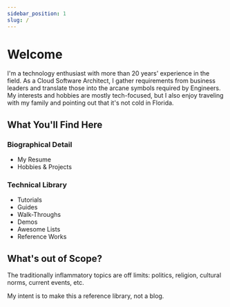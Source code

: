 ```yaml
---
sidebar_position: 1
slug: /
---
```


# Welcome

I'm a technology enthusiast with more than 20 years' experience in the field. As a Cloud Software Architect,
I gather requirements from business leaders and translate those into the arcane symbols required by Engineers.
My interests and hobbies are mostly tech-focused, but I also enjoy traveling with my family and pointing out that
it's not cold in Florida.

## What You'll Find Here

### Biographical Detail

- My Resume
- Hobbies & Projects

### Technical Library

- Tutorials
- Guides
- Walk-Throughs
- Demos
- Awesome Lists
- Reference Works

## What's out of Scope? 

The traditionally inflammatory topics are off limits: politics, religion, cultural norms, current events, etc. 

My intent is to make this a reference library, not a blog. 